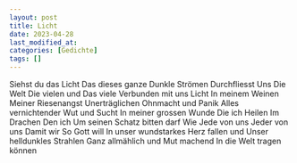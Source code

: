 ```yaml
---
layout: post
title: Licht
date: 2023-04-28
last_modified_at:
categories: [Gedichte]
tags: []
---
```


Siehst du das
Licht
Das dieses ganze
Dunkle Strömen
Durchfliesst
Uns
Die Welt
Die vielen und
Das viele
Verbunden mit uns
Licht
In meinem Weinen
Meiner Riesenangst
Unerträglichen Ohnmacht und
Panik
Alles vernichtender Wut und
Sucht
In meiner grossen Wunde
Die ich
Heilen
Im Drachen
Den ich
Um seinen Schatz bitten darf
Wie
Jede von uns
Jeder von uns
Damit wir
So Gott will
In unser wundstarkes Herz fallen und
Unser helldunkles Strahlen
Ganz allmählich und
Mut machend
In die Welt tragen können